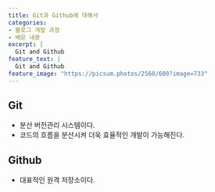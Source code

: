 ```yaml
---
title: Git과 Github에 대해서
categories:
- 블로그 개발 과정
- 배운 내용
excerpt: |
  Git and Github
feature_text: |
  Git and Github
feature_image: "https://picsum.photos/2560/600?image=733"
---
```


## Git
- 분산 버전관리 시스템이다.
- 코드의 흐름을 분산시켜 더욱 효율적인 개발이 가능해진다.

## Github
- 대표적인 원격 저장소이다.